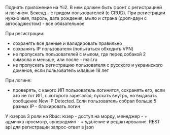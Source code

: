 Поднять приложение на Yii2. В нем должен быть фронт с регистрацией и логином. Бекенд - с гридом пользователей (с CRUD).
При регистрации нужно имя, пароль, дата рождения, мыло и страна (дроп-даун с автосаджестом) - все обязательное

При регистрации:
- сохранять все данные и валидировать правильно
- сохранять IP пользователя (попытаться обходить VPN)
- не пропускать пользователей с мылом, где перед собакой 2 символа и меньше, или после - mail.ru
- не пропускать регистрацию пользователя с русского и украинского доменов, если пользователь младше 18 лет

При логине:
- проверять, с какого ИП пользователь логинится, сохранять его, если это не тот ИП, с которого зарегался, пускать внутрь, но выдавать сообщение New IP Detected. Если пользователь собрал больше 5 разных IP - блокировать логин

У юзеров 3 роли на Rbac: юзер - доступ на морду, менеджер - + админка просмотр, суперадмин - + удаление и редактирование. REST api для регистрации запрос-ответ в json